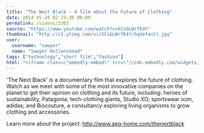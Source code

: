 ```yaml
---
title: "The Next Black - A film about the Future of Clothing"
date: 2014-05-28 02:25:36 00:00
permalink: /videos/2303
source: "https://www.youtube.com/watch?v=XCsGLWrfE4Y"
thumbnail: "http://i1.ytimg.com/vi/XCsGLWrfE4Y/hqdefault.jpg"
user:
  username: "sawyer"
  name: "Sawyer Hollenshead"
tags: ["technology","short film","fashion"]
html: "<iframe class=\"embedly-embed\" src=\"//cdn.embedly.com/widgets/media.html?src=http%3A%2F%2Fwww.youtube.com%2Fembed%2FXCsGLWrfE4Y%3Fwmode%3Dtransparent%26feature%3Doembed&wmode=transparent&url=http%3A%2F%2Fwww.youtube.com%2Fwatch%3Fv%3DXCsGLWrfE4Y&image=http%3A%2F%2Fi1.ytimg.com%2Fvi%2FXCsGLWrfE4Y%2Fhqdefault.jpg&key=daaebf4d9cdd46779200162d0ca86e20&type=text%2Fhtml&schema=youtube\" width=\"854\" height=\"480\" scrolling=\"no\" frameborder=\"0\" allowfullscreen></iframe>"
---
```


'The Next Black' is a documentary film that explores the future of clothing. Watch as we meet with some of the most innovative companies on the planet to get their opinion on clothing and its future, including: heroes of sustainability, Patagonia; tech-clothing giants, Studio XO; sportswear icon, adidas; and Biocouture, a consultancy exploring living organisms to grow clothing and accessories.

Learn more about the project: http://www.aeg-home.com/thenextblack